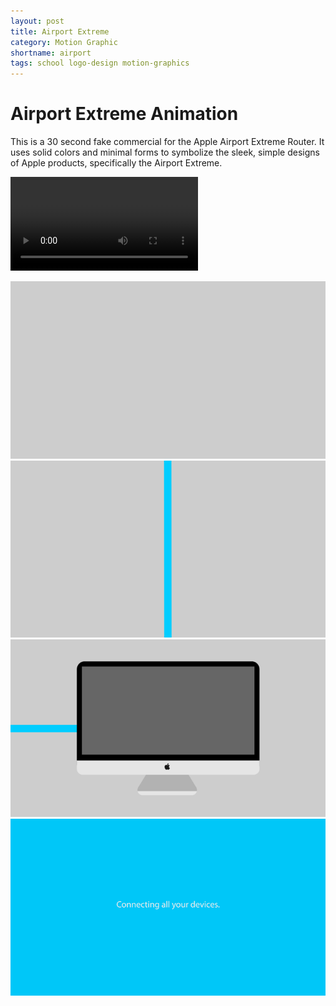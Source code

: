 ```yaml
---
layout: post
title: Airport Extreme
category: Motion Graphic
shortname: airport
tags: school logo-design motion-graphics
---
```


# Airport Extreme Animation

This is a 30 second fake commercial for the Apple Airport Extreme Router. It uses solid colors and minimal forms to symbolize the sleek, simple designs of Apple products, specifically the Airport Extreme.

<video class="project__content--video" controls="" preload="metadata" style="background-color:#2d3747;">
	<source src="/assets/img/portfolio/airport/airport.mp4" type="video/mp4">
	<source src="/assets/img/portfolio/airport/airport.webm" type="video/webm">
	<source src="/assets/img/portfolio/airport/airport.ogv" type="video/ogg">
	<p>Your browser does not support the video tag.</p>
</video>

![Airport Extreme Animation](/assets/img/portfolio/airport/airport_anim_1.gif)
![Airport Extreme Animation](/assets/img/portfolio/airport/airport_anim_2.gif)
![Airport Extreme Animation](/assets/img/portfolio/airport/airport_anim_3.gif)
![Airport Extreme Animation](/assets/img/portfolio/airport/airport_anim_4.gif)